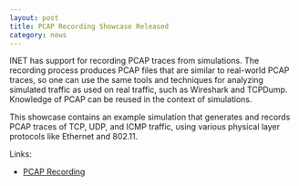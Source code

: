```yaml
---
layout: post
title: PCAP Recording Showcase Released
category: news
---
```


INET has support for recording PCAP traces from simulations.
The recording process produces PCAP files that are similar to
real-world PCAP traces, so one can use the same tools and
techniques for analyzing simulated traffic as used on real
traffic, such as Wireshark and TCPDump. Knowledge of PCAP
can be reused in the context of simulations.

This showcase contains an example simulation that generates
and records PCAP traces of TCP, UDP, and ICMP traffic, using
various physical layer protocols like Ethernet and 802.11.

Links:
* [PCAP Recording](https://inet.omnetpp.org/docs/showcases/general/pcaprecording/doc/)